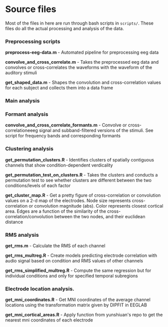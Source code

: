 # Source files

Most of the files in here are run through bash scripts in `scripts/`. These files do all the actual processing and analysis of the data.

### Preprocessing scripts

**preprocess-eeg-data.m** - Automated pipeline for preprocessing eeg data

**convolve_and_cross_correlate.m** - Takes the preprocessed eeg data and convolves or cross-correlates the waveforms with the waveform of the auditory stimuli

**get_shaped_data.m** - Shapes the convolution and cross-correlation values for each subject and collects them into a data frame

### Main analysis

### Formant analysis

**convolve_and_cross_correlate_formants.m** - Convolve or cross-correlationeeeg signal and subband-filtered versions of the stimuli. See script for frequency bands and corresponding formants

### Clustering analysis

**get_permutation_clusters.R** - Identifies clusters of spatially contiguous channels that show condition-dependent verdicality

**get_permutation_test_on_clusters.R** - Takes the clusters and conducts a permutation test to see whether clusters are different between the two conditions/levels of each factor

**get_cluster_map.R** - Get a pretty figure of cross-correlation or convolution values on a 2-d map of the electrodes. Node size represents cross-correlation or convolution magnitude (abs). Color represents closest cortical area. Edges are a function of the similarity of the cross-correlation/convolution between the two nodes, and their euclidean distance

### RMS analysis

**get_rms.m** - Calculate the RMS of each channel

**get_rms_multreg.R** - Create models predicting electrode correlation with audio signal based on condition and RMS values of other channels

**get_rms_simplified_multreg.R** - Compute the same regression but for individual conditions and only for specified temporal subregions

### Electrode location analysis.

**get_mni_coordinates.R** - Get MNI coordinates of the average channel locations using the transformation matrix given by DIPFIT in EEGLAB

**get_mni_cortical_areas.R** - Apply function from yunshiuan's repo to get the nearest mni coordinates of each electrode



